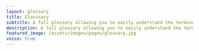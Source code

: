```yaml
---
layout: glossary
title: Glosssary
subtitle: A full glossary allowing you to easily understand the terminology used throught this blog
description: A full glossary allowing you to easily understand the terminology used throught this blog
featured_image: /assets/images/pages/glossary.jpg
voice: true
---
```


